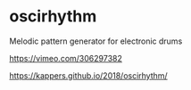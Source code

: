 # oscirhythm
Melodic pattern generator for electronic drums

https://vimeo.com/306297382

https://kappers.github.io/2018/oscirhythm/
